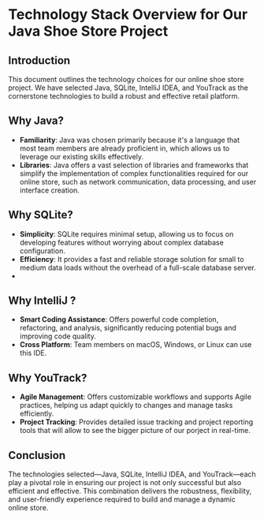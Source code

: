 # Technology Stack Overview for Our Java Shoe Store Project

## Introduction
This document outlines the technology choices for our online shoe store project. We have selected Java, SQLite, IntelliJ IDEA, and YouTrack as the cornerstone technologies to build a robust and effective retail platform.

## Why Java?
- **Familiarity**: Java was chosen primarily because it's a language that most team members are already proficient in, which allows us to leverage our existing skills effectively. 
- **Libraries**: Java offers a vast selection of libraries and frameworks that simplify the implementation of complex functionalities required for our online store, such as network communication, data processing, and user interface creation.

## Why SQLite?
- **Simplicity**: SQLite requires minimal setup, allowing us to focus on developing features without worrying about complex database configuration.
- **Efficiency**: It provides a fast and reliable storage solution for small to medium data loads without the overhead of a full-scale database server.
- 
## Why IntelliJ ?
- **Smart Coding Assistance**: Offers powerful code completion, refactoring, and analysis, significantly reducing potential bugs and improving code quality.
- **Cross Platform**: Team members on macOS, Windows, or Linux can use this IDE.

## Why YouTrack?
- **Agile Management**: Offers customizable workflows and supports Agile practices, helping us adapt quickly to changes and manage tasks efficiently.
- **Project Tracking**: Provides detailed issue tracking and project reporting tools that will allow to see the bigger picture of our porject in real-time.
  

## Conclusion
The technologies selected—Java, SQLite, IntelliJ IDEA, and YouTrack—each play a pivotal role in ensuring our project is not only successful but also efficient and effective. This combination delivers the robustness, flexibility, and user-friendly experience required to build and manage a dynamic online store.

